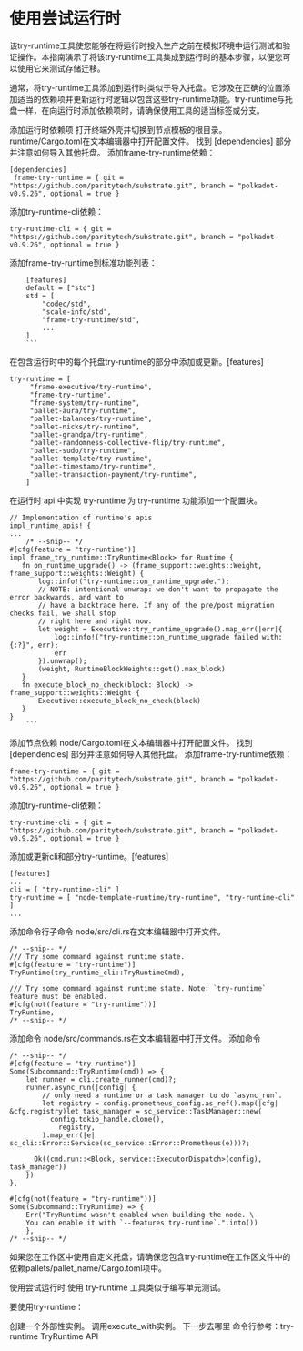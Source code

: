 # 使用尝试运行时
该try-runtime工具使您能够在将运行时投入生产之前在模拟环境中运行测试和验证操作。本指南演示了将该try-runtime工具集成到运行时的基本步骤，以便您可以使用它来测试存储迁移。

通常，将try-runtime工具添加到运行时类似于导入托盘。它涉及在正确的位置添加适当的依赖项并更新运行时逻辑以包含这些try-runtime功能。try-runtime与托盘一样，在向运行时添加依赖项时，请确保使用工具的适当标签或分支。

添加运行时依赖项
打开终端外壳并切换到节点模板的根目录。
runtime/Cargo.toml在文本编辑器中打开配置文件。
找到 [dependencies] 部分并注意如何导入其他托盘。
添加frame-try-runtime依赖：
```
[dependencies]
 frame-try-runtime = { git = "https://github.com/paritytech/substrate.git", branch = "polkadot-v0.9.26", optional = true }
```
添加try-runtime-cli依赖：
```
try-runtime-cli = { git = "https://github.com/paritytech/substrate.git", branch = "polkadot-v0.9.26", optional = true }
```
添加frame-try-runtime到标准功能列表：
```
	[features]
	default = ["std"]
	std = [
		"codec/std",
		"scale-info/std",
		"frame-try-runtime/std",
		...
	]
	```
```
在包含运行时中的每个托盘try-runtime的部分中添加或更新。[features]
```
try-runtime = [
	 "frame-executive/try-runtime",
	 "frame-try-runtime",
	 "frame-system/try-runtime",
	 "pallet-aura/try-runtime",
	 "pallet-balances/try-runtime",
	 "pallet-nicks/try-runtime",
	 "pallet-grandpa/try-runtime",
	 "pallet-randomness-collective-flip/try-runtime",
	 "pallet-sudo/try-runtime",
	 "pallet-template/try-runtime",
	 "pallet-timestamp/try-runtime",
	 "pallet-transaction-payment/try-runtime",
	]
```
在运行时 api 中实现 try-runtime
为 try-runtime 功能添加一个配置块。
```
// Implementation of runtime's apis
impl_runtime_apis! {
...
	/* --snip-- */
#[cfg(feature = "try-runtime")]
impl frame_try_runtime::TryRuntime<Block> for Runtime {
   fn on_runtime_upgrade() -> (frame_support::weights::Weight, frame_support::weights::Weight) {
       log::info!("try-runtime::on_runtime_upgrade.");
       // NOTE: intentional unwrap: we don't want to propagate the error backwards, and want to
       // have a backtrace here. If any of the pre/post migration checks fail, we shall stop
       // right here and right now.
       let weight = Executive::try_runtime_upgrade().map_err(|err|{
           log::info!("try-runtime::on_runtime_upgrade failed with: {:?}", err);
           err
       }).unwrap();
       (weight, RuntimeBlockWeights::get().max_block)
   }
   fn execute_block_no_check(block: Block) -> frame_support::weights::Weight {
       Executive::execute_block_no_check(block)
   }
}
	```
```
添加节点依赖
node/Cargo.toml在文本编辑器中打开配置文件。
找到 [dependencies] 部分并注意如何导入其他托盘。
添加frame-try-runtime依赖：
```
frame-try-runtime = { git = "https://github.com/paritytech/substrate.git", branch = "polkadot-v0.9.26", optional = true }
```
添加try-runtime-cli依赖：
```
try-runtime-cli = { git = "https://github.com/paritytech/substrate.git", branch = "polkadot-v0.9.26", optional = true }
```
添加或更新cli和部分try-runtime。[features]
```
[features]
...
cli = [ "try-runtime-cli" ]
try-runtime = [ "node-template-runtime/try-runtime", "try-runtime-cli" ]
...
```
添加命令行子命令
node/src/cli.rs在文本编辑器中打开文件。
```
/* --snip-- */
/// Try some command against runtime state.
#[cfg(feature = "try-runtime")]
TryRuntime(try_runtime_cli::TryRuntimeCmd),

/// Try some command against runtime state. Note: `try-runtime` feature must be enabled.
#[cfg(not(feature = "try-runtime"))]
TryRuntime,
/* --snip-- */
```
添加命令
node/src/commands.rs在文本编辑器中打开文件。
添加命令
```
/* --snip-- */
#[cfg(feature = "try-runtime")]
Some(Subcommand::TryRuntime(cmd)) => {
	let runner = cli.create_runner(cmd)?;
	runner.async_run(|config| {
		// only need a runtime or a task manager to do `async_run`.
		let registry = config.prometheus_config.as_ref().map(|cfg| &cfg.registry)let task_manager = sc_service::TaskManager::new(
		  config.tokio_handle.clone(),
			registry,
		).map_err(|e| sc_cli::Error::Service(sc_service::Error::Prometheus(e)))?;
		
	  Ok((cmd.run::<Block, service::ExecutorDispatch>(config), task_manager))
	})
},

#[cfg(not(feature = "try-runtime"))]
Some(Subcommand::TryRuntime) => {
	Err("TryRuntime wasn't enabled when building the node. \
	You can enable it with `--features try-runtime`.".into())
	},
/* --snip-- */
```
如果您在工作区中使用自定义托盘，请确保您包含try-runtime在工作区文件中的依赖pallets/pallet_name/Cargo.toml项中。

使用尝试运行时
使用 try-runtime 工具类似于编写单元测试。

要使用try-runtime：

创建一个外部性实例。
调用execute_with实例。
下一步去哪里
命令行参考：try-runtime
TryRuntime API
